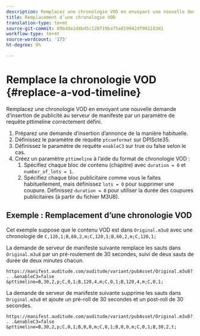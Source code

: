 ```yaml
---
description: Remplacez une chronologie VOD en envoyant une nouvelle demande d’insertion de publicité au serveur de manifeste par un paramètre de requête pttimeline correctement défini.
title: Remplacement d’une chronologie VOD
translation-type: tm+mt
source-git-commit: 89bdda1d4bd5c126f19ba75a819942df901183d1
workflow-type: tm+mt
source-wordcount: '173'
ht-degree: 0%

---
```



# Remplace la chronologie VOD {#replace-a-vod-timeline}

Remplacez une chronologie VOD en envoyant une nouvelle demande d’insertion de publicité au serveur de manifeste par un paramètre de requête pttimeline correctement défini.

1. Préparez une demande d’insertion d’annonce de la manière habituelle.
1. Définissez le paramètre de requête `ptcueformat` sur DPIScte35.
1. Définissez le paramètre de requête `enableC3` sur true ou false selon le cas.
1. Créez un paramètre `pttimeline` à l’aide du format de chronologie VOD :
   1. Spécifiez chaque bloc de contenu (chapitre) avec `duration = 0` et `number_of_lots = 1`.
   1. Spécifiez chaque bloc publicitaire comme vous le faites habituellement, mais définissez `lots = 0` pour supprimer une coupure. Définissez `duration = 0` pour utiliser la durée des coupures publicitaires (à partir du fichier M3U8).

## Exemple : Remplacement d’une chronologie VOD

Cet exemple suppose que le contenu VOD est dans `Original.m3u8` avec une chronologie de `C,120,1;B,60,2,m;C,120,1;B,60,2,m;C,120,1;`

La demande de serveur de manifeste suivante remplace les sauts dans `Original.m3u8` par un pré-roulement de 30 secondes, suivi de deux sauts de durée de deux minutes chacun.

```
https://manifest.auditude.com/auditude/variant/pubAsset/Original.m3u8?. . .&enableC3=false 
&pttimeline=B,30,2,p;C,0,1;B,120,4,m;C,0,1;B,120,4,m;C,0,1;
```

La demande de serveur de manifeste suivante supprime les sauts dans `Original.m3u8` et ajoute un pré-roll de 30 secondes et un post-roll de 30 secondes.

```
https://manifest.auditude.com/auditude/variant/pubAsset/Original.m3u8?. . .&enableC3=false 
&pttimeline=B,30,2,p;C,0,1;B,0,0,m;C,0,1;B,0,0,m;C,0,1;B,30,2,t;
```

